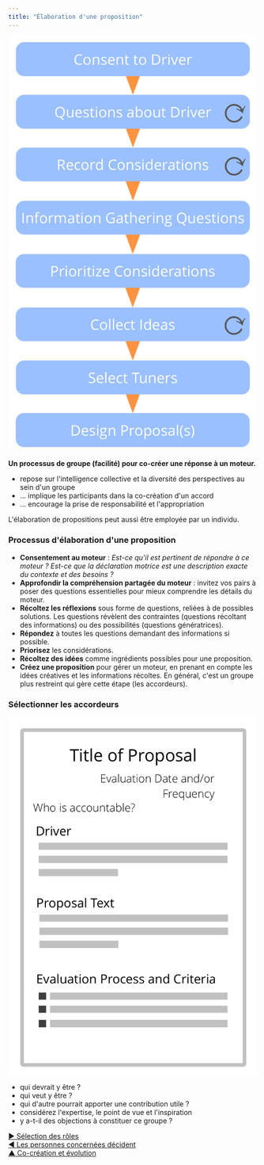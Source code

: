 ```yaml
---
title: "Élaboration d'une proposition"
---
```



![right,fit](img/agreements/proposal-forming-medium.png)

**Un processus de groupe (facilité) pour co-créer une réponse à un moteur.**

- repose sur l'intelligence collective et la diversité des perspectives au sein d'un groupe
- ... implique les participants dans la co-création d'un accord
- ... encourage la prise de responsabilité et l'appropriation

L'élaboration de propositions peut aussi être employée par un individu.


### Processus d'élaboration d'une proposition

- **Consentement au moteur** : *Est-ce qu'il est pertinent de répondre à ce moteur ? Est-ce que la déclaration motrice est une description exacte du contexte et des besoins ?*
- **Approfondir la compréhension partagée du moteur** : invitez vos pairs à poser des questions essentielles pour mieux comprendre les détails du moteur.
- **Récoltez les réflexions** sous forme de questions, reliées à de possibles solutions. Les questions révèlent des contraintes (questions récoltant des informations) ou des possibilités (questions génératrices).
- **Répondez** à toutes les questions demandant des informations si possible.
- **Priorisez** les considérations.
- **Récoltez des idées** comme ingrédients possibles pour une proposition.
- **Créez une proposition** pour gérer un moteur, en prenant en compte les idées créatives et les informations récoltes. En général, c'est un groupe plus restreint qui gère cette étape (les accordeurs).


### Sélectionner les accordeurs

![right,fit](img/templates/proposal-template.png)

- qui devrait y être ?
- qui veut y être ?
- qui d'autre pourrait apporter une contribution utile ?
- considérez l'expertise, le point de vue et l'inspiration
- y a-t-il des objections à constituer ce groupe ?

[&#9654; Sélection des rôles](role-selection.html)<br/>[&#9664; Les personnes concernées décident](those-affected-decide.html)<br/>[&#9650; Co-création et évolution](co-creation-and-evolution.html)

